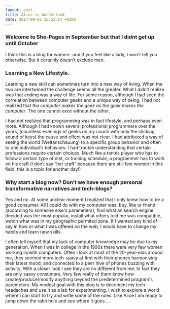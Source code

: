 ```yaml
---
layout: post
title: Alice in Wonderland
date: 2017-08-02 16:53:14 +0200
---
```




### Welcome to She-Pages in September but that I didnt get up until October
I think this is a blog for women- and if you feel like a lady, I won't tell you otherwise. But it certainly doesn’t exclude men.

### Learning a New Lifestyle.

Learning a new skill can sometimes turn into a new way of living. When the two are intertwined the challenge seems all the greater. What I didn’t realize was that coding was a way of life. For some reason, although I had seen the correlation between computer geeks and a unique way of being, I had not realized that *the computer makes the geek as the geek makes the computer*. 
The one cannot exist without the other.

 I had not realized that programming was in fact lifestyle, and perhaps even more. Although I had known several professional programmers over the years, (countless evenings of geeks on my couch with only the clicking sound of keys) the cause and effect was not clear. I had attributed a way of seeing the world (Weltanschauung) to a specific group behavior and often to one individual's behaviors. I had trouble understanding that certain professions require certain choices. Much like a tennis player who has to follow a certain type of diet, or training schedule, a programmer has to work on his craft (I don’t say “her craft” because there are still few women in this field, this is a topic for another day!) 

### Why start a blog now? Don’t we have enough personal transformative narratives and tech-blogs?
Yes and no. At some unclear moment I realized that I only knew how to be a good consumer. All I could do with my computer was: buy, like or friend (according to someone else's parameters), find what an search engine decided was the most popular, install what others told me was compatible, watch what was in my geographic permited zone. If I wanted any kind of say in how or what I was offered on the web, I would have to change my habits and learn new skills. 

I often tell myself that my lack of computer knowledge may be due to my generation. When I was in college in the 1990s there were very few women working in/with computers. Often I look at most of the 20-year-olds around me, they seemed more tech-saavy at first with their phones harmonizing their latest mood; and connected to a peer hive of phones buzzing with activity. With a closer look I see they are no different from me. In fact they are only saavy consumers. Very few really of them know how create/produce/modify anything beyond the predetermined program's paremeters. 
My modest goal with this blog is to document my tech-headaches and use it as a lab for experimenting. I wish to explore a world where I can start to try and write some of the rules.
Like Alice I am ready to jump down the rabit hole and see where it goes....  
